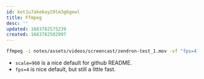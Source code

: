 ```yaml
---
id: kot1u7ake6ay29lm3g6gewl
title: Ffmpeg
desc: ''
updated: 1683782575239
created: 1683782502997
---
```

```bash
ffmpeg -i notes/assets/videos/screencast/zendron-test_1.mov -vf "fps=4,scale=960:-1:flags=lanczos" -c:v pam -f image2pipe - | convert -delay 10 - -loop 0 -layers optimize notes/assets/videos/gif/zendron-test_1.gif
```

- `scale=960` is a nice default for github README.
- `fps=4` is nice default, but still a little fast.
